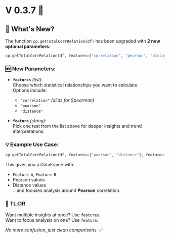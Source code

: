 
# V 0.3.7 🚀

## 🔧 What's New?

The function `cp.getTotalCorrRelation(df)` has been upgraded with **2 new optional parameters**:

```python
cp.getTotalCorrRelation(df, features=["correlation", "pearson", "distance"], feature="correlation")
```

### 🆕 New Parameters:

- **`features`** *(list)*:  
  Choose which statistical relationships you want to calculate.  
  Options include:
  - `"correlation"` *(alias for Spearman)*
  - `"pearson"`
  - `"distance"`

- **`feature`** *(string)*:  
  Pick one test from the list above for deeper insights and trend interpretations.

### 💡 Example Use Case:

```python
cp.getTotalCorrRelation(df, features=["pearson", "distance"], feature="pearson")
```

This gives you a DataFrame with:
- `Feature A`, `Feature B`
- Pearson values
- Distance values  
...and focuses analysis around **Pearson** correlation.

### 🤝 TL;DR
Want multiple insights at once? Use `features`.  
Want to focus analysis on one? Use `feature`.

*No more confusion, just clean comparisons.* ✅
